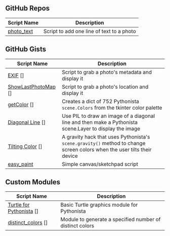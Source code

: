 GitHub Repos
------------

| Script Name        | Description   | 
| -------------      | ------------- | 
| [photo_text][]      | Script to add one line of text to a photo |


GitHub Gists
------------

| Script Name         | Description   | 
| -------------       | ------------- | 
| [EXIF] []          | Script to grab a photo's metadata and display it |
| [ShowLastPhotoMap] [] | Script to grab a photo's location and display it |
| [getColor] []      | Creates a dict of 752 Pythonista `scene.Colors` from the tkinter color palette |
| [Diagonal Line] [] | Use PIL to draw an image of a diagonal line and then make a Pythonista scene.Layer to display the image |
| [Tilting Color] [] | A gravity hack that uses Pythonista's `scene.gravity()` method to change screen colors when the user tilts their device |
| [easy_paint][]      | Simple canvas/sketchpad script |


Custom Modules
------------

| Script Name        | Description   | 
| -------------      | ------------- | 
| [Turtle for Pythonista] []      | Basic Turtle graphics module for Pythonista |
| [distinct_colors] []      | Module to generate a specified number of distinct colors |


[photo_text]: https://github.com/humberry/photo_text
[EXIF]: https://gist.github.com/PyDann/2ae90ccadab4c2133766
[ShowLastPhotoMap]: https://gist.github.com/omz/8838751
[getColor]: https://gist.github.com/cclauss/8169809
[Diagonal Line]: https://gist.github.com/cclauss/8683457
[Tilting Color]: https://gist.github.com/cclauss/6349730
[Turtle for Pythonista]: https://gist.github.com/omz/4413863
[distinct_colors]: https://gist.github.com/upwart/ede14e200fbeeb331786
[easy_paint]: https://gist.github.com/SebastianJarsve/5297697